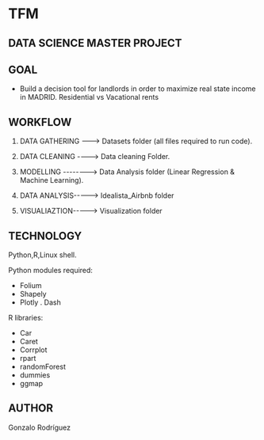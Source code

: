 # TFM

## DATA SCIENCE MASTER PROJECT 

## GOAL

- Build a decision  tool for landlords in order to maximize real state income in MADRID. Residential vs Vacational rents

## WORKFLOW

1) DATA GATHERING ---> Datasets folder (all files required to run code).

2) DATA CLEANING ----> Data cleaning Folder.

3) MODELLING --------> Data Analysis folder (Linear Regression & Machine Learning).

4) DATA ANALYSIS-----> Idealista_Airbnb folder

5) VISUALIAZTION-----> Visualization folder


## TECHNOLOGY

Python,R,Linux shell.

Python modules required:
- Folium 
- Shapely
- Plotly
. Dash

R libraries:
- Car
- Caret
- Corrplot
- rpart
- randomForest
- dummies
- ggmap

## AUTHOR
Gonzalo Rodríguez











